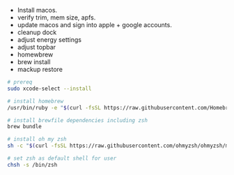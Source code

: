 
* Install macos. 
* verify trim, mem size, apfs. 
* update macos and sign into apple + google accounts. 
* cleanup dock
* adjust energy settings
* adjust topbar
* homewbrew
* brew install
* mackup restore

```zsh
# prereq
sudo xcode-select --install

# install homebrew 
/usr/bin/ruby -e "$(curl -fsSL https://raw.githubusercontent.com/Homebrew/install/master/install)"

# install brewfile dependencies including zsh
brew bundle

# install oh my zsh
sh -c "$(curl -fsSL https://raw.githubusercontent.com/ohmyzsh/ohmyzsh/master/tools/install.sh)"

# set zsh as default shell for user 
chsh -s /bin/zsh
```
